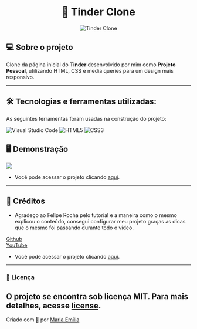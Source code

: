<h1 align="center"> 📱 Tinder Clone </h1>

<p align="center">
	<img src="https://www.tremplin-numerique.org/wp-content/uploads/2021/06/Comment-bloquer-les-gens-sur-Tinder.png" alt="Tinder Clone" title="Tinder Clone"> </p>


## 💻 Sobre o projeto

Clone da página inicial do **Tinder** desenvolvido por mim como **Projeto Pessoal**, utilizando HTML, CSS e media queries para um design mais responsivo.

---

## 🛠 Tecnologias e ferramentas utilizadas:

As seguintes ferramentas foram usadas na construção do projeto:

![Visual Studio Code](https://img.shields.io/badge/Visual%20Studio%20Code-0078d7.svg?style=for-the-badge&logo=visual-studio-code&logoColor=white)
![HTML5](https://img.shields.io/badge/html5-%23E34F26.svg?style=for-the-badge&logo=html5&logoColor=white)
![CSS3](https://img.shields.io/badge/css3-%231572B6.svg?style=for-the-badge&logo=css3&logoColor=white)

## 🖥️ Demonstração

![](https://i.imgur.com/jDRd0OB.png) 

- Você pode acessar o projeto clicando <a href="https://clone-tinder-pj.vercel.app/">aqui</a>.

---

## 🧠 Créditos

- Agradeço ao Felipe Rocha pelo tutorial e a maneira como o mesmo explicou o conteúdo, consegui configurar meu projeto graças as dicas que o mesmo foi passando durante todo o vídeo.

[Github](https://github.com/felipemotarocha) <br>
[YouTube](https://www.youtube.com/c/dicasparadevs)
- Você pode acessar o projeto clicando <a href="https://project-flexbox-dio.vercel.app/">aqui</a>.

---

### 📝 Licença
O projeto se encontra sob licença MIT. Para mais detalhes, acesse [license](LICENSE).
---
Criado com 💙 por [Maria Emília](https://github.com/lellismaria)
